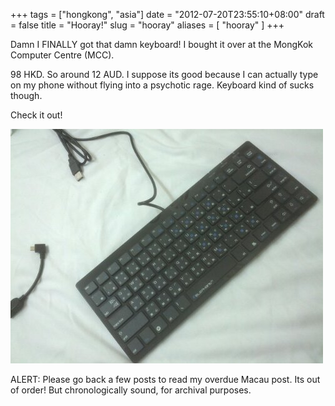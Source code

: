 +++
tags = ["hongkong", "asia"]
date = "2012-07-20T23:55:10+08:00"
draft = false
title = "Hooray!"
slug = "hooray"
aliases = [
	"hooray"
]
+++

Damn I FINALLY got that damn keyboard! I bought it over at the MongKok Computer Centre (MCC).

98 HKD. So around 12 AUD. I suppose its good because I can actually type on my phone without flying into a psychotic rage. Keyboard kind of sucks though.

Check it out!

![image](/images/2012/07/wpid-img_20120720_234952.jpg "IMG_20120720_234952.jpg")

ALERT: Please go back a few posts to read my overdue Macau post. Its out of order! But chronologically sound, for archival purposes.


